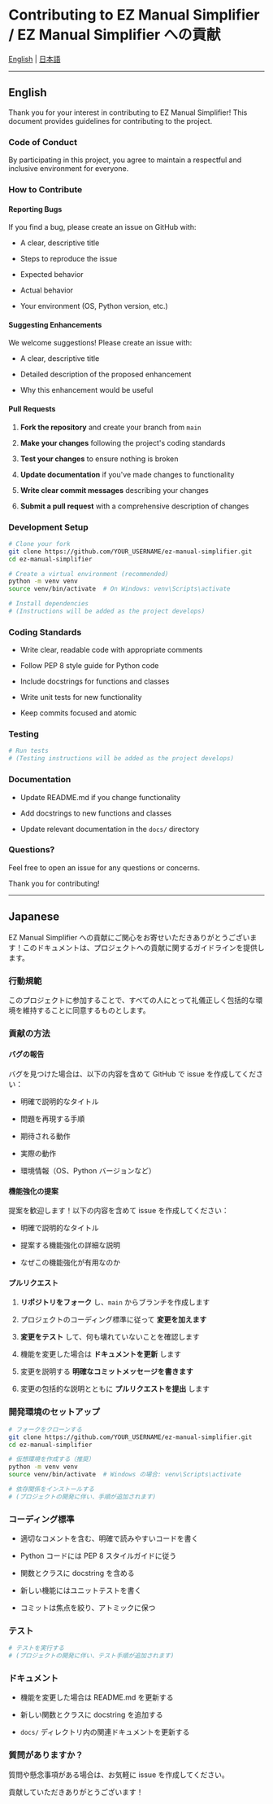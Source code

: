 ﻿# Contributing to EZ Manual Simplifier / EZ Manual Simplifier への貢献

[English](#english) | [日本語](#japanese)

---

## English

Thank you for your interest in contributing to EZ Manual Simplifier! This document provides guidelines for contributing to the project.

### Code of Conduct

By participating in this project, you agree to maintain a respectful and inclusive environment for everyone.

### How to Contribute

#### Reporting Bugs

If you find a bug, please create an issue on GitHub with:

- A clear, descriptive title

- Steps to reproduce the issue

- Expected behavior

- Actual behavior

- Your environment (OS, Python version, etc.)

#### Suggesting Enhancements

We welcome suggestions! Please create an issue with:

- A clear, descriptive title

- Detailed description of the proposed enhancement

- Why this enhancement would be useful

#### Pull Requests

1. **Fork the repository** and create your branch from `main`

2. **Make your changes** following the project's coding standards

3. **Test your changes** to ensure nothing is broken

4. **Update documentation** if you've made changes to functionality

5. **Write clear commit messages** describing your changes

6. **Submit a pull request** with a comprehensive description of changes

### Development Setup

```bash
# Clone your fork
git clone https://github.com/YOUR_USERNAME/ez-manual-simplifier.git
cd ez-manual-simplifier

# Create a virtual environment (recommended)
python -m venv venv
source venv/bin/activate  # On Windows: venv\Scripts\activate

# Install dependencies
# (Instructions will be added as the project develops)
```

### Coding Standards

- Write clear, readable code with appropriate comments

- Follow PEP 8 style guide for Python code

- Include docstrings for functions and classes

- Write unit tests for new functionality

- Keep commits focused and atomic

### Testing

```bash
# Run tests
# (Testing instructions will be added as the project develops)
```

### Documentation

- Update README.md if you change functionality

- Add docstrings to new functions and classes

- Update relevant documentation in the `docs/` directory

### Questions?

Feel free to open an issue for any questions or concerns.

Thank you for contributing!

---

## Japanese

EZ Manual Simplifier への貢献にご関心をお寄せいただきありがとうございます！このドキュメントは、プロジェクトへの貢献に関するガイドラインを提供します。

### 行動規範

このプロジェクトに参加することで、すべての人にとって礼儀正しく包括的な環境を維持することに同意するものとします。

### 貢献の方法

#### バグの報告

バグを見つけた場合は、以下の内容を含めて GitHub で issue を作成してください：

- 明確で説明的なタイトル

- 問題を再現する手順

- 期待される動作

- 実際の動作

- 環境情報（OS、Python バージョンなど）

#### 機能強化の提案

提案を歓迎します！以下の内容を含めて issue を作成してください：

- 明確で説明的なタイトル

- 提案する機能強化の詳細な説明

- なぜこの機能強化が有用なのか

#### プルリクエスト

1. **リポジトリをフォーク** し、`main` からブランチを作成します

2. プロジェクトのコーディング標準に従って **変更を加えます**

3. **変更をテスト** して、何も壊れていないことを確認します

4. 機能を変更した場合は **ドキュメントを更新** します

5. 変更を説明する **明確なコミットメッセージを書きます**

6. 変更の包括的な説明とともに **プルリクエストを提出** します

### 開発環境のセットアップ

```bash
# フォークをクローンする
git clone https://github.com/YOUR_USERNAME/ez-manual-simplifier.git
cd ez-manual-simplifier

# 仮想環境を作成する（推奨）
python -m venv venv
source venv/bin/activate  # Windows の場合: venv\Scripts\activate

# 依存関係をインストールする
# (プロジェクトの開発に伴い、手順が追加されます)
```

### コーディング標準

- 適切なコメントを含む、明確で読みやすいコードを書く

- Python コードには PEP 8 スタイルガイドに従う

- 関数とクラスに docstring を含める

- 新しい機能にはユニットテストを書く

- コミットは焦点を絞り、アトミックに保つ

### テスト

```bash
# テストを実行する
# (プロジェクトの開発に伴い、テスト手順が追加されます)
```

### ドキュメント

- 機能を変更した場合は README.md を更新する

- 新しい関数とクラスに docstring を追加する

- `docs/` ディレクトリ内の関連ドキュメントを更新する

### 質問がありますか？

質問や懸念事項がある場合は、お気軽に issue を作成してください。

貢献していただきありがとうございます！

